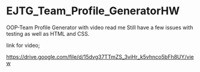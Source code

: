 # EJTG_Team_Profile_GeneratorHW
OOP-Team Profile Generator with  video read me 
Still have a few issues with testing as well as HTML and CSS.

link for video;

https://drive.google.com/file/d/15dvg37TTmZS_3viHr_k5vhnco5bFh8UY/view